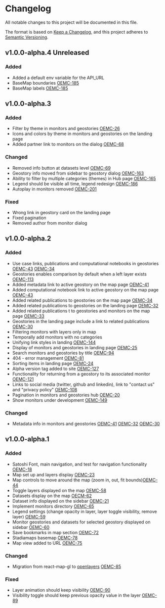 # Changelog

All notable changes to this project will be documented in this file.

The format is based on [Keep a Changelog](https://keepachangelog.com/en/1.0.0/),
and this project adheres to [Semantic Versioning](https://semver.org/spec/v2.0.0.html).

## v1.0.0-alpha.4 Unreleased

### Added
- Added a default env variable for the API_URL
- BaseMap boundaries [OEMC-185](https://vizzuality.atlassian.net/browse/OEMC-185?atlOrigin=eyJpIjoiODg1NTVjZTg1YmI2NDg4Mzg3NWFlYjg0NDgxNjRmNDAiLCJwIjoiaiJ9)
- BaseMap labels [OEMC-185](https://vizzuality.atlassian.net/browse/OEMC-185?atlOrigin=eyJpIjoiODg1NTVjZTg1YmI2NDg4Mzg3NWFlYjg0NDgxNjRmNDAiLCJwIjoiaiJ9)

## v1.0.0-alpha.3

### Added
- Filter by theme in monitors and geostories [OEMC-26](https://vizzuality.atlassian.net/browse/OEMC-26)
- Icons and colors by theme in monitors and geostories on the landing page
- Added partner link to monitors on the dialog [OEMC-68](https://vizzuality.atlassian.net/browse/OEMC-68)

### Changed
- Removed info button at datasets level [OEMC-69](https://vizzuality.atlassian.net/browse/OEMC-69)
- Geostory info moved from sidebar to geostory dialog [OEMC-163](https://vizzuality.atlassian.net/browse/OEMC-163)
- Ability to filter by multiple categories (themes) in Hub page [OEMC-165](https://vizzuality.atlassian.net/browse/OEMC-165?atlOrigin=eyJpIjoiNWE1ZmY3MWU3ZGJlNGU0ZmFjZGU3NGUyM2E3ZTBkMjMiLCJwIjoiaiJ9)
- Legend should be visible all time, legend redesign [OEMC-186](https://vizzuality.atlassian.net/browse/OEMC-186?atlOrigin=eyJpIjoiZTBiYzA3MTA5MWE2NGVlM2EzZjBiOTIzZjYwZjlhMDIiLCJwIjoiaiJ9)
- Autoplay in monitors removed [OEMC-201](https://vizzuality.atlassian.net/browse/OEMC-201?atlOrigin=eyJpIjoiYjU1M2IwZmY5YWQxNDI4MmIzNjY4MTgwYTIxOThhZjQiLCJwIjoiaiJ9)

### Fixed
- Wrong link in geostory card on the landing page
- Fixed pagination
- Removed author from monitor dialog

## v1.0.0-alpha.2

### Added
- Use case links, publications and computational notebooks in geostories [OEMC-43](https://vizzuality.atlassian.net/browse/OEMC-43) [OEMC-34](https://vizzuality.atlassian.net/browse/OEMC-34)
- Geostories enables comparison by default when a left layer exists [OEMC-113](https://vizzuality.atlassian.net/browse/OEMC-113)
- Added metadata link to active geostory on the map page [OEMC-41](https://vizzuality.atlassian.net/browse/OEMC-41)
- Added computational notebook link to active geostory on the map page [OEMC-43](https://vizzuality.atlassian.net/browse/OEMC-43)
- Added related publications to geostories on the map page [OEMC-34](https://vizzuality.atlassian.net/browse/OEMC-34)
- Added related publications to geostories on the landing page [OEMC-32](https://vizzuality.atlassian.net/browse/OEMC-32)
- Added related publications t to geostories and monitors on the map page [OEMC-33](https://vizzuality.atlassian.net/browse/OEMC-33)
- Geostories in the landing page include a link to related publications [OEMC-30](https://vizzuality.atlassian.net/browse/OEMC-30)
- Filtering monitors with layers only in map
- Temporally add monitors with no categories
- Unifying link styles in landing [OEMC-144](https://vizzuality.atlassian.net/browse/OEMC-144)
- Display of monitors and geostories in landing page [OEMC-25](https://vizzuality.atlassian.net/browse/OEMC-25?atlOrigin=eyJpIjoiNDZiOTM0YjkzN2NlNDJhNmE2OWJiODYxZTlmYzcwNjkiLCJwIjoiaiJ9)
- Search monitors and geostories by title [OEMC-94](https://vizzuality.atlassian.net/browse/OEMC-94?atlOrigin=eyJpIjoiMGVlYmJhNmM5ODU4NDRiNWEzNTIyNWRjODdjNDg4MWUiLCJwIjoiaiJ9)
- 404 - error management [OEMC-81](https://vizzuality.atlassian.net/browse/OEMC-81?atlOrigin=eyJpIjoiNWZkNTYwMjVkZGVjNDAwZGE2YWI3ZDgwMzgzOTRjMjEiLCJwIjoiaiJ9)
- Sorting items in landing page [OEMC-24](https://vizzuality.atlassian.net/browse/OEMC-24?atlOrigin=eyJpIjoiZTlmNGE1Njk3MTRlNDNjMmExY2I3YmE1ZjUzMTBkYjIiLCJwIjoiaiJ9)
- Alpha version tag added to site [OEMC-127](https://vizzuality.atlassian.net/browse/OEMC-127?atlOrigin=eyJpIjoiYzBiNGI0NDcwOGUzNGYzMzgzM2I1NWVhMWE0NjFkZjciLCJwIjoiaiJ9)
- Functionality for returning from a geostory to its associated monitor [OEMC-121](https://vizzuality.atlassian.net/browse/OEMC-121?atlOrigin=eyJpIjoiNWY1OTkwZDNlMWNiNDA4M2JiOWM0NDNiODlkMDBlNmUiLCJwIjoiaiJ9)
- Links to social media (twitter, github and linkedin), link to "contact us" and "privacy policy" [OEMC-108](https://vizzuality.atlassian.net/browse/OEMC-108?atlOrigin=eyJpIjoiMTFhMjI4MmE1NjYzNDNiNmJlNWFlOGJjYWI4MjdhYjQiLCJwIjoiaiJ9)
- Pagination in monitors and geostories hub [OEMC-20](https://vizzuality.atlassian.net/browse/OEMC-133?atlOrigin=eyJpIjoiMGFlYjg0NWM4Mzk3NDBjN2JhNjkzMzRhZmI4MTIyZDgiLCJwIjoiaiJ9)
- Show monitors under development [OEMC-149](https://vizzuality.atlassian.net/browse/OEMC-149)

### Changed
- Metadata info in monitors and geostories [OEMC-41](https://vizzuality.atlassian.net/browse/OEMC-41) [OEMC-32](https://vizzuality.atlassian.net/browse/OEMC-32) [OEMC-30](https://vizzuality.atlassian.net/browse/OEMC-30)

## v1.0.0-alpha.1

### Added
- Satoshi Font, main navigation, and test for navigation functionality [OEMC-18](https://vizzuality.atlassian.net/browse/OEMC-18)
- Map set up and layers display [OEMC-23](https://vizzuality.atlassian.net/jira/software/c/projects/OEMC/boards/95?selectedIssue=OEMC-23)
- Map controls to move around the map (zoom in, out, fit bounds)[OEMC-44](https://vizzuality.atlassian.net/browse/OEMC-44?atlOrigin=eyJpIjoiMGYzNzk5OWQwNmExNDRkNjllOWE5NWMxNjc4MmIwMmQiLCJwIjoiaiJ9)
- Toggle layers displayed on the map [OEMC-58](https://vizzuality.atlassian.net/browse/OEMC-58?atlOrigin=eyJpIjoiMTgyZDgyNzgzNzBhNGMxODljZThjYTk0YTQ3N2VkYzciLCJwIjoiaiJ9)
- Datasets display on the map [OECM-62](https://vizzuality.atlassian.net/browse/OEMC-62?atlOrigin=eyJpIjoiZThhZDBmZTQyYTJiNDM1ZmFmZWI4MzZhNGNjYjkzMWMiLCJwIjoiaiJ9)
- Dataset info displayed on the sidebar [OEMC-21](https://vizzuality.atlassian.net/browse/OEMC-21?atlOrigin=eyJpIjoiZmM3NzkwNjlhMjA0NDUwOWExNDhiOGM0ODMwYTRkZGEiLCJwIjoiaiJ9)
- Implement monitors directory [OEMC-65](https://vizzuality.atlassian.net/browse/OEMC-65?atlOrigin=eyJpIjoiZGZmYjJiNTg1NmY3NDhiM2I5NTNmMWZmMTIwZjA2NDMiLCJwIjoiaiJ9)
- Legend settings (change opacity in layer, layer toggle visibility, remove layer) [OEMC-59](https://vizzuality.atlassian.net/browse/OEMC-59?atlOrigin=eyJpIjoiNDI0NzBkYmExODFmNGVjODllZDk3NTAyNjY4M2YwYzAiLCJwIjoiaiJ9)
- Monitor geostories and datasets for selected geostory displayed on sidebar [OEMC-60](https://vizzuality.atlassian.net/browse/OEMC-60?atlOrigin=eyJpIjoiZjc4YjlhMTUzNTZkNGVmMWFhN2Y0OWI3ZDUyNWM2NDUiLCJwIjoiaiJ9)
- Save bookmarks in map section [OEMC-72](https://vizzuality.atlassian.net/browse/OEMC-72?atlOrigin=eyJpIjoiYzg4MTQ2ZmJjZDQzNDBhMmI5NDg3M2YyZjM0Mzc4ZmUiLCJwIjoiaiJ9)
- Stadiamaps basemap [OEMC-78](https://vizzuality.atlassian.net/browse/OEMC-78?atlOrigin=eyJpIjoiYzUzZmZjMDllNWI2NGY5Y2E1NmUwMmFjYmNhYmU2NjMiLCJwIjoiaiJ9)
- Map view added to URL [OEMC-75](https://vizzuality.atlassian.net/browse/OEMC-75?atlOrigin=eyJpIjoiM2IyNDYxOTJkYzQ0NGY4NTgzOTgyODdkOThiYTJhMjAiLCJwIjoiaiJ9)


### Changed
- Migration from react-map-gl to [openlayers](https://openlayers.org/) [OEMC-85](https://vizzuality.atlassian.net/browse/OEMC-85?atlOrigin=eyJpIjoiNGU0ZTdlMDY0ZTk0NGQzYTljNjIyMGMwMjNmZDZjOTgiLCJwIjoiaiJ9)


### Fixed
- Layer animation should keep visibility [OEMC-90](https://vizzuality.atlassian.net/browse/OEMC-90?atlOrigin=eyJpIjoiNTM0OWVlYmJmOWE4NDBiM2FjYjY4NGZlZjNiNzM4NjciLCJwIjoiaiJ9)
- Visibility toggle should keep previous opacity value in the layer [OEMC-89](https://vizzuality.atlassian.net/browse/OEMC-89?atlOrigin=eyJpIjoiZDA0ZDIxYzdmNDU0NGExN2EwNzk2MDVkZGQ3NDlhOTciLCJwIjoiaiJ9)
